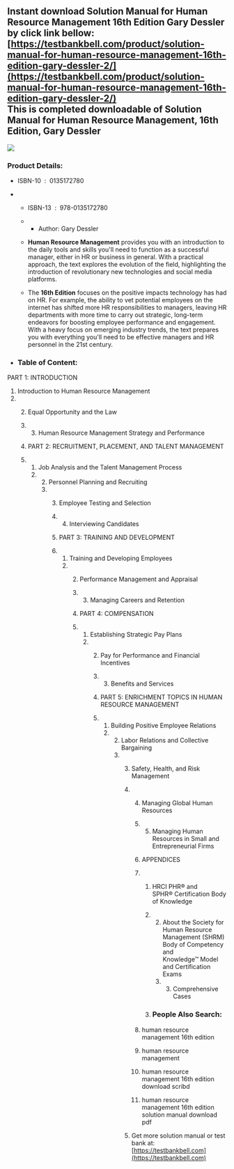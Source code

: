 Instant download **Solution Manual for Human Resource Management 16th Edition Gary Dessler** by click link bellow:  
[https://testbankbell.com/product/solution-manual-for-human-resource-management-16th-edition-gary-dessler-2/](https://testbankbell.com/product/solution-manual-for-human-resource-management-16th-edition-gary-dessler-2/)  
This is completed downloadable of Solution Manual for Human Resource Management, 16th Edition, Gary Dessler
-----------------------------------------------------------------------------------------------------------


![](https://testbankbell.com/wp-content/uploads/2023/05/9780135226803_SolutionManual-1-1.jpg)
### Product Details:


* ISBN-10 ‏ : ‎ 0135172780
* * ISBN-13 ‏ : ‎ 978-0135172780
  * * Author: Gary Dessler
   
  * **Human Resource Management** provides you with an introduction to the daily tools and skills you'll need to function as a successful manager, either in HR or business in general. With a practical approach, the text explores the evolution of the field, highlighting the introduction of revolutionary new technologies and social media platforms.
 
  * The **16th Edition** focuses on the positive impacts technology has had on HR. For example, the ability to vet potential employees on the internet has shifted more HR responsibilities to managers, leaving HR departments with more time to carry out strategic, long-term endeavors for boosting employee performance and engagement. With a heavy focus on emerging industry trends, the text prepares you with everything you'll need to be effective managers and HR personnel in the 21st century.
 
* ### Table of Content:

PART 1: INTRODUCTION
1. Introduction to Human Resource Management
2. 2. Equal Opportunity and the Law
   3. 3. Human Resource Management Strategy and Performance
     
   4. PART 2: RECRUITMENT, PLACEMENT, AND TALENT MANAGEMENT
   5. 1. Job Analysis and the Talent Management Process
      2. 2. Personnel Planning and Recruiting
         3. 3. Employee Testing and Selection
            4. 4. Interviewing Candidates
              
            5. PART 3: TRAINING AND DEVELOPMENT
            6. 1. Training and Developing Employees
               2. 2. Performance Management and Appraisal
                  3. 3. Managing Careers and Retention
                    
                  4. PART 4: COMPENSATION
                  5. 1. Establishing Strategic Pay Plans
                     2. 2. Pay for Performance and Financial Incentives
                        3. 3. Benefits and Services
                          
                        4. PART 5: ENRICHMENT TOPICS IN HUMAN RESOURCE MANAGEMENT
                        5. 1. Building Positive Employee Relations
                           2. 2. Labor Relations and Collective Bargaining
                              3. 3. Safety, Health, and Risk Management
                                 4. 4. Managing Global Human Resources
                                    5. 5. Managing Human Resources in Small and Entrepreneurial Firms
                                      
                                    6. APPENDICES
                                    7. 1. HRCI PHR® and SPHR® Certification Body of Knowledge
                                       2. 2. About the Society for Human Resource Management (SHRM) Body of Competency and Knowledge™ Model and Certification Exams
                                          3. 3. Comprehensive Cases
                                            
                                       3. ### People Also Search:
                                      
                                    8. human resource management 16th edition
                                   
                                    9. human resource management
                                   
                                    10. human resource management 16th edition download scribd
                                   
                                    11. human resource management 16th edition solution manual download pdf
                                   
                                 5.  Get more solution manual or test bank at: [https://testbankbell.com](https://testbankbell.com)
